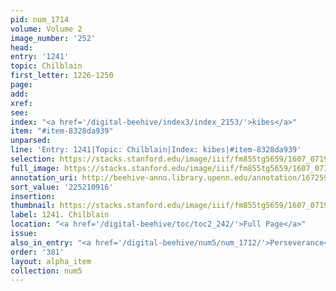 ```yaml
---
pid: num_1714
volume: Volume 2
image_number: '252'
head:
entry: '1241'
topic: Chilblain
first_letter: 1226-1250
page:
add:
xref:
see:
index: "<a href='/digital-beehive/index3/index_2153/'>kibes</a>"
item: "#item-8328da939"
unparsed:
line: 'Entry: 1241|Topic: Chilblain|Index: kibes|#item-8328da939'
selection: https://stacks.stanford.edu/image/iiif/fm855tg5659/1607_0719/875,916,933,140/full/0/default.jpg
full_image: https://stacks.stanford.edu/image/iiif/fm855tg5659/1607_0719/full/full/0/default.jpg
annotation_uri: http://beehive-anno.library.upenn.edu/annotation/1672593613882
sort_value: '225210916'
insertion:
thumbnail: https://stacks.stanford.edu/image/iiif/fm855tg5659/1607_0719/875,916,600,180/250,/0/default.jpg
label: 1241. Chilblain
location: "<a href='/digital-beehive/toc/toc2_242/'>Full Page</a>"
issue:
also_in_entry: "<a href='/digital-beehive/num5/num_1712/'>Perseverance</a>|<a href='/digital-beehive/num5/num_1713/'>Gout</a>"
order: '381'
layout: alpha_item
collection: num5
---
```

